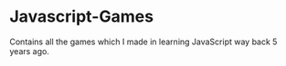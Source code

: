 # Javascript-Games
Contains all the games which I made in learning JavaScript way back 5 years ago.

